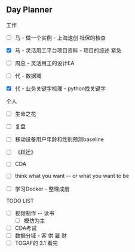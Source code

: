 ## Day Planner
工作
- [ ] 马 - 做一个实例 - 上海速创 社保的核查 
- [x] 马 - 灵活用工平台项目资料 - 项目的综述 紧急
- [ ] 周总 - 灵活用工的设计EA 
- [ ] 代 - 数据域 
- [x] 代 - 业务关键字梳理 - python找关键字


个人
- [ ]  生命之花
- [ ]  复盘
- [ ]  移动设备用户年龄和性别预测baseline
- [ ] 《跃迁》
- [ ] CDA
- [ ] think what you want -- or what you want to be
- [ ] 学习Docker - 整理成册



TODO LIST
- [ ]  视频制作 -- 读书
	- [ ]  模仿为主
- [ ]  CDA考试
- [ ]  数据分域 - 客 供 雇 财
- [ ]  TOGAF的 3.1 看完